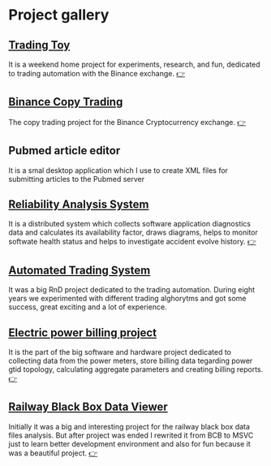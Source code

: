 # Project gallery

## [Trading Toy](Articles/28_TradeToy/Article.md)
It is a weekend home project for experiments, research, and fun, dedicated to trading automation with the Binance exchange. [:point_right:](Articles/28_TradeToy/Article.md)

## [Binance Copy Trading](Articles/27_CopyTrading/Article.md)
The copy trading project for the Binance Cryptocurrency exchange. [:point_right:](Articles/27_CopyTrading/Article.md)

## Pubmed article editor
It is a smal desktop application which I use to create XML files for submitting articles to the Pubmed server

## [Reliability Analysis System](Articles/05_EWReliability/Article.md)
It is a distributed system which collects software application diagnostics data and calculates its availability factor, draws diagrams, helps to monitor softwate health status and helps to investigate accident evolve history. [:point_right:](Articles/05_EWReliability/Article.md)

## [Automated Trading System](Articles/04_TDATrading/Article.md)
It was a big RnD  project dedicated to the trading automation. During eight years we experimented with different trading alghorytms and got some success, great exciting and a lot of experience.

## [Electric power billing project](Articles/03_ESphere/Article.md)
It is the part of the big software and hardware project dedicated to collecting data from the power meters, store billing data tegarding power gtid topology, calculating aggregate parameters and creating billing reports. [:point_right:](Articles/03_ESphere/Article.md)

## [Railway Black Box Data Viewer](Articles/01_Railway_BB/Article.md)
Initially it was a big and interesting project for the railway black box data files analysis. But after project was ended I rewrited it from BCB to MSVC just to learn better development environment and also for fun because it was a beautiful project. [:point_right:](Articles/01_Railway_BB/Article.md)
